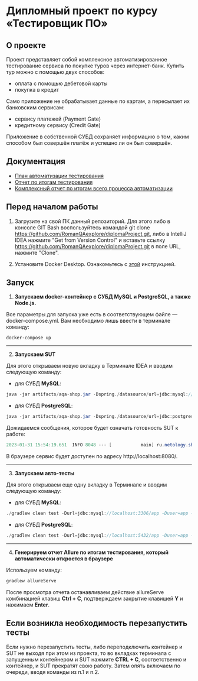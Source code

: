# Дипломный проект по курсу «Тестировщик ПО»
## О проекте

Проект представляет собой комплексное автоматизированное тестирование сервиса по покупке туров через интернет-банк. Купить тур можно с помощью двух способов:
- оплата с помощью дебетовой карты
- покупка в кредит

Само приложение не обрабатывает данные по картам, а пересылает их банковским сервисам:
- сервису платежей (Payment Gate)
- кредитному сервису (Credit Gate)

Приложение в собственной СУБД сохраняет информацию о том, каким способом был совершён платёж и успешно ли он был совершён.

## Документация

- [План автоматизации тестирования](https://github.com/RomanQAexplore/diplomaProject/blob/master/documents/plandiplom.md)
- [Отчет по итогам тестирования](https://github.com/RomanQAexplore/diplomaProject/blob/master/documents/Report.md)
- [Комплексный отчет по итогам всего процесса автоматизации](https://github.com/RomanQAexplore/diplomaProject/blob/master/documents/Summary.md)

## **Перед началом работы**
1. Загрузите на свой ПК данный репозиторий. Для этого либо в консоле GIT Bash воспользуйтесь командой git clone https://github.com/RomanQAexplore/diplomaProject.git, либо в IntelliJ IDEA нажмите "Get from Version Control" и вставьте ссылку https://github.com/RomanQAexplore/diplomaProject.git в поле URL, нажмите "Clone".

2. Установите Docker Desktop. Ознакомьтесь с [этой](https://github.com/netology-code/aqa-homeworks/blob/aqa4/docker/installation.md) инструкцией.

## **Запуск**
1. **Запускаем docker-контейнер с СУБД MySQL и PostgreSQL, а также Node.js.**

Все параметры для запуска уже есть в соответствующем файле — docker-compose.yml. Вам необходимо лишь ввести в терминале команду:
```
docker-compose up
```

---------

2. **Запускаем SUT**

Для этого открываем новую вкладку в Терминале IDEA и вводим следующую команду:
- для СУБД **MySQL**:
```java
java -jar artifacts/aqa-shop.jar -Dspring./datasource/url=jdbc:mysql://localhost:3306/app

```
- для СУБД **PostgreSQL**:
```java
java -jar artifacts/aqa-shop.jar -Dspring./datasource/url=jdbc:postgresql://localhost:5432/app
```
Дожидаемся сообщения, которое будет означать готовность SUT к работе:
```java
2023-01-31 15:54:19.651  INFO 8048 --- [           main] ru.netology.shop.ShopApplication         : Started ShopApplication in 27.642 seconds (JVM running for 30.377)

```

В браузере сервис будет доступен по адресу http://localhost:8080/.

---------

3. **Запускаем авто-тесты**

Для этого открываем еще одну вкладку в Терминале и вводим следующую команду:
- для СУБД **MySQL**:
```java
./gradlew clean test -Durl=jdbc:mysql://localhost:3306/app -Duser=app -Dpassword=pass 
```
- для СУБД **PostgreSQL**:
```java
./gradlew clean test -Durl=jdbc:mysql://localhost:5432/app -Duser=app -Dpassword=pass  
```
---------

4. **Генерируем отчет Allure по итогам тестирования, который автоматически откроется в браузере**

Используем команду:
```java
gradlew allureServe
```
После просмотра отчета останавливаем действие allureServe комбинацией клавиш **Ctrl + C**, подтверждаем закрытие клавишей **Y** и нажимаем **Enter**.

## **Если возникла необходимость перезапустить тесты**
Если нужно перезапустить тесты, либо переподключить контейнер и SUT не выходя при этом из проекта, то во вкладках терминала с запущенным контейнером 
и SUT нажмите **CTRL + C**, соответственно и контейнер, и SUT прекратят свою работу. Затем опять включаем по очереди, вводя команды из п.1 и п.2.
